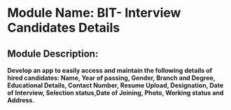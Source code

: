 
# Module Name: BIT- Interview Candidates Details

## Module Description:
   **Develop an app to easily access and maintain the following details of hired candidates: Name, Year of passing, Gender, Branch and Degree,
Educational Details, Contact Number, Resume Upload, Designation, Date of Interview, Selection status,Date of Joining, Photo, Working status and Address.**
